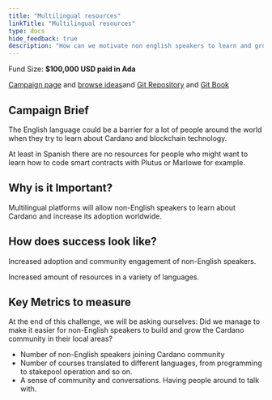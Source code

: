 ```yaml
---
title: "Multilingual resources"
linkTitle: "Multilingual resources"
type: docs
hide_feedback: true
description: "How can we motivate non english speakers to learn and grow Cardano ecosystem in the next 3-6 months?"
---
```

Fund Size: **$100,000 USD paid in Ada**

[Campaign page](https://cardano.ideascale.com/a/campaign-home/26252) and [browse ideas](https://cardano.ideascale.com/a/ideas/top/campaign-filter/byids/campaigns/26252/stage/unspecified)and [Git Repository](https://github.com/Catalyst-Challenges/F7-Multilingual-resources) and [Git Book](https://quality-assurance-dao.gitbook.io/catalyst-fund-7-challenges/fund-7/multilingual-resources)

## Campaign Brief

The English language could be a barrier for a lot of people around the world when they try to learn about Cardano and blockchain technology.

At least in Spanish there are no resources for people who might want to learn how to code smart contracts with Plutus or Marlowe for example.

## Why is it Important?

Multilingual platforms will allow non-English speakers to learn about Cardano and increase its adoption worldwide.

## How does success look like?

Increased adoption and community engagement of non-English speakers.

Increased amount of resources in a variety of languages.

## Key Metrics to measure

At the end of this challenge, we will be asking ourselves: Did we manage to make it easier for non-English speakers to build and grow the Cardano community in their local areas?

- Number of non-English speakers joining Cardano community
- Number of courses translated to different languages, from programming to stakepool operation and so on.
- A sense of community and conversations. Having people around to talk with.

